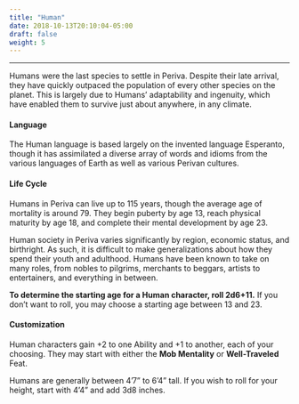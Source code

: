 ```yaml
---
title: "Human"
date: 2018-10-13T20:10:04-05:00
draft: false
weight: 5
---
```

___
Humans were the last species to settle in Periva. Despite their late arrival, they have quickly outpaced the population of every other species on the planet. This is largely due to Humans’ adaptability and ingenuity, which have enabled them to survive just about anywhere, in any climate.

#### Language

The Human language is based largely on the invented language Esperanto, though it has assimilated a diverse array of words and idioms from the various languages of Earth as well as various Perivan cultures.

#### Life Cycle

Humans in Periva can live up to 115 years, though the average age of mortality is around 79. They begin puberty by age 13, reach physical maturity by age 18, and complete their mental development by age 23.

Human society in Periva varies significantly by region, economic status, and birthright. As such, it is difficult to make generalizations about how they spend their youth and adulthood. Humans have been known to take on many roles, from nobles to pilgrims, merchants to beggars, artists to entertainers, and everything in between.

**To determine the starting age for a Human character, roll 2d6+11.** If you don’t want to roll, you may choose a starting age between 13 and 23.

#### Customization

Human characters gain +2 to one Ability and +1 to another, each of your choosing. They may start with either the **Mob Mentality** or **Well-Traveled** Feat.

Humans are generally between 4’7” to 6’4” tall. If you wish to roll for your height, start with 4’4” and add 3d8 inches.
